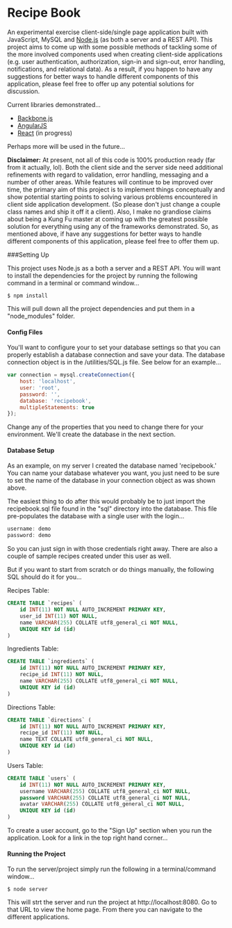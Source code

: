 Recipe Book
==========

An experimental exercise client-side/single page application built with JavaScript, MySQL and [Node.js](http://www.nodejs.org) (as both a server and a REST API). This project aims to come up with some possible methods of tackling some of the more involved components used when creating client-side applications (e.g. user authentication, authorization, sign-in and sign-out, error handling, notifications, and relational data). As a result, if you happen to have any suggestions for better ways to handle different components of this application, please feel free to offer up any potential solutions for discussion.

Current libraries demonstrated...

* [Backbone.js](http://backbonejs.org/)
* [AngularJS](http://angularjs.org/)
* [React](https://facebook.github.io/react/) (in progress)

Perhaps more will be used in the future...

**Disclaimer:** At present, not all of this code is 100% production ready (far from it actually, lol). Both the client side and the server side need additional refinements with regard to validation, error handling, messaging and a number of other areas. While features will continue to be improved over time, the primary aim of this project is to implement things conceptually and show potential starting points to solving various problems encountered in client side application development. (So please don't just change a couple class names and ship it off it a client). Also, I make no grandiose claims about being a Kung Fu master at coming up with the greatest possible solution for everything using any of the frameworks demonstrated. So, as mentioned above, if have any suggestions for better ways to handle different components of this application, please feel free to offer them up. 

###Setting Up

This project uses Node.js as a both a server and a REST API. You will want to install the dependencies for the project by running the following command in a terminal or command window... 

```
$ npm install 
```

This will pull down all the project dependencies and put them in a "node_modules" folder.

#### Config Files

You'll want to configure your to set your database settings so that you can properly establish a database connection and save your data. The database connection object is in the /utilities/SQL.js file. See below for an example...

```javascript
var connection = mysql.createConnection({
    host: 'localhost',
    user: 'root',
    password: '',
    database: 'recipebook',
    multipleStatements: true  
});
```

Change any of the properties that you need to change there for your environment. We'll create the database in the next section.

#### Database Setup

As an example, on my server I created the database named 'recipebook.' You can name your database whatever you want, you just need to be sure to set the name of the database in your connection object as was shown above.

The easiest thing to do after this would probably be to just import the recipebook.sql file found in the "sql" directory into the database. This file pre-populates the database with a single user with the login...

```javascript
username: demo
password: demo
```

So you can just sign in with those credentials right away. There are also a couple of sample recipes created under this user as well.

But if you want to start from scratch or do things manually, the following SQL should do it for you...

Recipes Table:

```sql
CREATE TABLE `recipes` (
    id INT(11) NOT NULL AUTO_INCREMENT PRIMARY KEY,
    user_id INT(11) NOT NULL,
    name VARCHAR(255) COLLATE utf8_general_ci NOT NULL,
    UNIQUE KEY id (id)
)
```

Ingredients Table:

```sql
CREATE TABLE `ingredients` (
    id INT(11) NOT NULL AUTO_INCREMENT PRIMARY KEY,
    recipe_id INT(11) NOT NULL,
    name VARCHAR(255) COLLATE utf8_general_ci NOT NULL,
    UNIQUE KEY id (id)
)
```

Directions Table:

```sql
CREATE TABLE `directions` (
    id INT(11) NOT NULL AUTO_INCREMENT PRIMARY KEY,
    recipe_id INT(11) NOT NULL,
    name TEXT COLLATE utf8_general_ci NOT NULL,
    UNIQUE KEY id (id)
)
```

Users Table:

```sql
CREATE TABLE `users` (
    id INT(11) NOT NULL AUTO_INCREMENT PRIMARY KEY,
    username VARCHAR(255) COLLATE utf8_general_ci NOT NULL,
    password VARCHAR(255) COLLATE utf8_general_ci NOT NULL,
    avatar VARCHAR(255) COLLATE utf8_general_ci NOT NULL,
    UNIQUE KEY id (id)
)
```

To create a user account, go to the "Sign Up" section when you run the application. Look for a link in the top right hand corner...

#### Running the Project

To run the server/project simply run the following in a terminal/command window...

```
$ node server
```

This will strt the server and run the project at http://localhost:8080. Go to that URL to view the home page. From there you can navigate to the different applications.